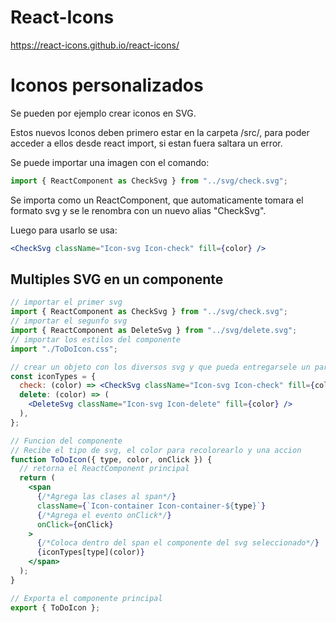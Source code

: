 # React-Icons

<a href='https://react-icons.github.io/react-icons/'>https://react-icons.github.io/react-icons/</a>

# Iconos personalizados

Se pueden por ejemplo crear iconos en SVG.

Estos nuevos Iconos deben primero estar en la carpeta /src/, para poder acceder a ellos desde react import, si estan fuera saltara un error.

Se puede importar una imagen con el comando:

```jsx
import { ReactComponent as CheckSvg } from "../svg/check.svg";
```

Se importa como un ReactComponent, que automaticamente tomara el formato svg y se le renombra con un nuevo alias "CheckSvg".

Luego para usarlo se usa:

```jsx
<CheckSvg className="Icon-svg Icon-check" fill={color} />
```

## Multiples SVG en un componente

```jsx
// importar el primer svg
import { ReactComponent as CheckSvg } from "../svg/check.svg";
// importar el segunfo svg
import { ReactComponent as DeleteSvg } from "../svg/delete.svg";
// importar los estilos del componente
import "./ToDoIcon.css";

// crear un objeto con los diversos svg y que pueda entregarsele un parametro. Estos retornaran ReactComponent
const iconTypes = {
  check: (color) => <CheckSvg className="Icon-svg Icon-check" fill={color} />,
  delete: (color) => (
    <DeleteSvg className="Icon-svg Icon-delete" fill={color} />
  ),
};

// Funcion del componente
// Recibe el tipo de svg, el color para recolorearlo y una accion
function ToDoIcon({ type, color, onClick }) {
  // retorna el ReactComponent principal
  return (
    <span
      {/*Agrega las clases al span*/}
      className={`Icon-container Icon-container-${type}`}
      {/*Agrega el evento onClick*/}
      onClick={onClick}
    >
      {/*Coloca dentro del span el componente del svg seleccionado*/}
      {iconTypes[type](color)}
    </span>
  );
}

// Exporta el componente principal
export { ToDoIcon };
```
